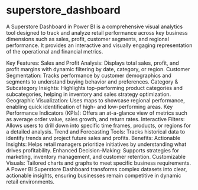 # superstore_dashboard
A Superstore Dashboard in Power BI is a comprehensive visual analytics tool designed to track and analyze retail performance across key business dimensions such as sales, profit, customer segments, and regional performance. It provides an interactive and visually engaging representation of the operational and financial metrics.


Key Features:
Sales and Profit Analysis: Displays total sales, profit, and profit margins with dynamic filtering by date, category, or region.
Customer Segmentation: Tracks performance by customer demographics and segments to understand buying behavior and preferences.
Category & Subcategory Insights: Highlights top-performing product categories and subcategories, helping in inventory and sales strategy optimization.
Geographic Visualization: Uses maps to showcase regional performance, enabling quick identification of high- and low-performing areas.
Key Performance Indicators (KPIs): Offers an at-a-glance view of metrics such as average order value, sales growth, and return rates.
Interactive Filters: Allows users to drill down into specific time frames, products, or regions for a detailed analysis.
Trend and Forecasting Tools: Tracks historical data to identify trends and project future sales and profits.
Benefits:
Actionable Insights: Helps retail managers prioritize initiatives by understanding what drives profitability.
Enhanced Decision-Making: Supports strategies for marketing, inventory management, and customer retention.
Customizable Visuals: Tailored charts and graphs to meet specific business requirements.
A Power BI Superstore Dashboard transforms complex datasets into clear, actionable insights, ensuring businesses remain competitive in dynamic retail environments.






